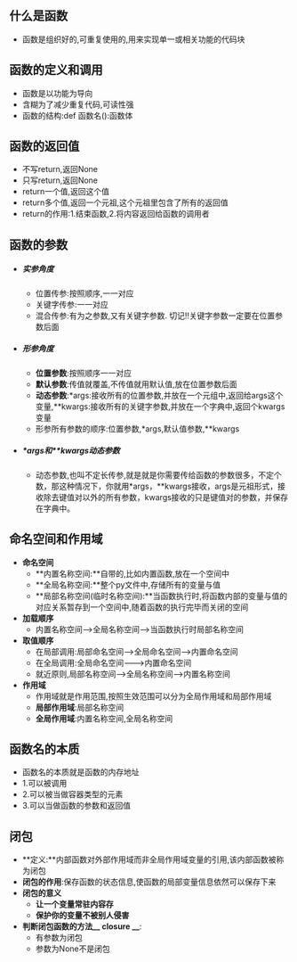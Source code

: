 ## 什么是函数

- 函数是组织好的,可重复使用的,用来实现单一或相关功能的代码块

## 函数的定义和调用

- 函数是以功能为导向
- 含糊为了减少重复代码,可读性强
- 函数的结构:def 函数名():函数体

## 函数的返回值

- 不写return,返回None
- 只写return,返回None
- return一个值,返回这个值
- return多个值,返回一个元祖,这个元祖里包含了所有的返回值
- return的作用:1.结束函数,2.将内容返回给函数的调用者

## 函数的参数

- ##### 实参角度

  - 位置传参:按照顺序,一一对应
  - 关键字传参:一一对应
  - 混合传参:有为之参数,又有关键字参数.
  	切记!!关键字参数一定要在位置参数后面
- ##### 形参角度

  - **位置参数**:按照顺序一一对应
  - **默认参数**:传值就覆盖,不传值就用默认值,放在位置参数后面
  - **动态参数**:*args:接收所有的位置参数,并放在一个元组中,返回给args这个变量,**kwargs:接收所有的关键字参数,并放在一个字典中,返回个kwargs变量
  - 形参所有参数的顺序:位置参数,*args,默认值参数,**kwargs

- ##### \*args和\**kwargs动态参数

  - 动态参数,也叫不定长传参,就是就是你需要传给函数的参数很多，不定个数，那这种情况下，你就用*args，**kwargs接收，args是元祖形式，接收除去键值对以外的所有参数，kwargs接收的只是键值对的参数，并保存在字典中。 

## 命名空间和作用域

- **命名空间**
	- **内置名称空间:**自带的,比如内置函数,放在一个空间中
	- **全局名称空间:**整个py文件中,存储所有的变量与值
	- **局部名称空间(临时名称空间):**当函数执行时,将函数内部的变量与值的对应关系暂存到一个空间中,随着函数的执行完毕而关闭的空间
- **加载顺序**
	- 内置名称空间-->全局名称空间-->当函数执行时局部名称空间 
- **取值顺序**
	- 在局部调用:局部命名空间-->全局命名空间-->内置命名空间
	- 在全局调用:全局命名空间--->内置命名空间
	- 就近原则,局部名称空间-->全局名称空间-->内置名称空间
- **作用域**
	- 作用域就是作用范围,按照生效范围可以分为全局作用域和局部作用域
	- **局部作用域**:局部名称空间
	- **全局作用域**:内置名称空间,全局名称空间

## 函数名的本质

- 函数名的本质就是函数的内存地址 
- 1.可以被调用
- 2.可以被当做容器类型的元素
- 3.可以当做函数的参数和返回值

## 闭包

- **定义:**内部函数对外部作用域而非全局作用域变量的引用,该内部函数被称为闭包 
- **闭包的作用**:保存函数的状态信息,使函数的局部变量信息依然可以保存下来 
- **闭包的意义**
	- **让一个变量常驻内容存**
	- **保护你的变量不被别人侵害**
- **判断闭包函数的方法__ closure __**: 
  - 有参数为闭包
  - 参数为None不是闭包

